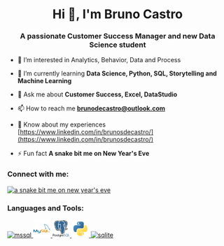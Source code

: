<h1 align="center">Hi 👋, I'm Bruno Castro</h1>
<h3 align="center">A passionate Customer Success Manager and new Data Science student</h3>

- 👀 I’m interested in Analytics, Behavior, Data and Process

- 🌱 I’m currently learning **Data Science, Python, SQL, Storytelling and Machine Learning**

- 💬 Ask me about **Customer Success, Excel, DataStudio**

- 📫 How to reach me **brunodecastro@outlook.com**

- 📄 Know about my experiences [https://www.linkedin.com/in/brunosdecastro/](https://www.linkedin.com/in/brunosdecastro/)

- ⚡ Fun fact **A snake bit me on New Year's Eve**

<h3 align="left">Connect with me:</h3>
<p align="left">
<a href="https://linkedin.com/in/a snake bit me on new year's eve" target="blank"><img align="center" src="https://raw.githubusercontent.com/rahuldkjain/github-profile-readme-generator/master/src/images/icons/Social/linked-in-alt.svg" alt="a snake bit me on new year's eve" height="30" width="40" /></a>
</p>

<h3 align="left">Languages and Tools:</h3>
<p align="left"> <a href="https://www.microsoft.com/en-us/sql-server" target="_blank" rel="noreferrer"> <img src="https://www.svgrepo.com/show/303229/microsoft-sql-server-logo.svg" alt="mssql" width="40" height="40"/> </a> <a href="https://www.mysql.com/" target="_blank" rel="noreferrer"> <img src="https://raw.githubusercontent.com/devicons/devicon/master/icons/mysql/mysql-original-wordmark.svg" alt="mysql" width="40" height="40"/> </a> <a href="https://www.postgresql.org" target="_blank" rel="noreferrer"> <img src="https://raw.githubusercontent.com/devicons/devicon/master/icons/postgresql/postgresql-original-wordmark.svg" alt="postgresql" width="40" height="40"/> </a> <a href="https://www.python.org" target="_blank" rel="noreferrer"> <img src="https://raw.githubusercontent.com/devicons/devicon/master/icons/python/python-original.svg" alt="python" width="40" height="40"/> </a> <a href="https://www.sqlite.org/" target="_blank" rel="noreferrer"> <img src="https://www.vectorlogo.zone/logos/sqlite/sqlite-icon.svg" alt="sqlite" width="40" height="40"/> </a> </p>


<!---

- 👋 Hi, I’m @unocastro
- 👀 I’m interested in ...
- 🌱 I’m currently learning ...
- 💞️ I’m looking to collaborate on ...
- 📫 How to reach me ...


unocastro/unocastro is a ✨ special ✨ repository because its `README.md` (this file) appears on your GitHub profile.
You can click the Preview link to take a look at your changes.
--->
